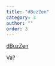 ```yaml
---
title: "dBuzZen"
category: 3
author: ""
order: 3
---
```


<div class="center">  
  <p>
    <a href="/teambuilding/dbuzzen">dBuzZen</a>
  </p>
  <p>Va?</p>
</div>
